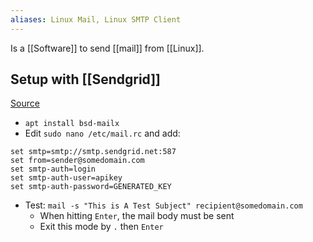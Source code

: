 ```yaml
---
aliases: Linux Mail, Linux SMTP Client
---
```

Is a [[Software]] to send [[mail]] from [[Linux]].
## Setup with [[Sendgrid]]
[Source](https://www.blog.bensoer.com/configure-mailx-mail-with-sendgrid/)
- `apt install bsd-mailx`
- Edit `sudo nano /etc/mail.rc` and add:
```
set smtp=smtp://smtp.sendgrid.net:587  
set from=sender@somedomain.com  
set smtp-auth=login  
set smtp-auth-user=apikey  
set smtp-auth-password=GENERATED_KEY
```
- Test: `mail -s "This is A Test Subject" recipient@somedomain.com`
	- When hitting `Enter`, the mail body must be sent
	- Exit this mode by `.` then `Enter`